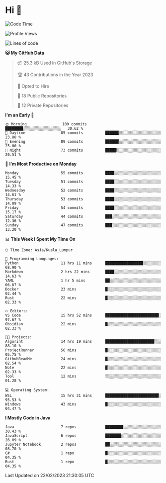 <h1>Hi 👋</h1>

<!--START_SECTION:waka-->
![Code Time](http://img.shields.io/badge/Code%20Time-9%20hrs%2059%20mins-blue)

![Profile Views](http://img.shields.io/badge/Profile%20Views-125-blue)

![Lines of code](https://img.shields.io/badge/From%20Hello%20World%20I%27ve%20Written-578.3%20thousand%20lines%20of%20code-blue)

**🐱 My GitHub Data** 

> 📦 25.3 kB Used in GitHub's Storage 
 > 
> 🏆 43 Contributions in the Year 2023
 > 
> 💼 Opted to Hire
 > 
> 📜 18 Public Repositories 
 > 
> 🔑 12 Private Repositories 
 > 
**I'm an Early 🐤** 

```text
🌞 Morning                109 commits         ████████░░░░░░░░░░░░░░░░░   30.62 % 
🌆 Daytime                85 commits          ██████░░░░░░░░░░░░░░░░░░░   23.88 % 
🌃 Evening                89 commits          ██████░░░░░░░░░░░░░░░░░░░   25.00 % 
🌙 Night                  73 commits          █████░░░░░░░░░░░░░░░░░░░░   20.51 % 
```
📅 **I'm Most Productive on Monday** 

```text
Monday                   55 commits          ████░░░░░░░░░░░░░░░░░░░░░   15.45 % 
Tuesday                  51 commits          ████░░░░░░░░░░░░░░░░░░░░░   14.33 % 
Wednesday                52 commits          ████░░░░░░░░░░░░░░░░░░░░░   14.61 % 
Thursday                 53 commits          ████░░░░░░░░░░░░░░░░░░░░░   14.89 % 
Friday                   54 commits          ████░░░░░░░░░░░░░░░░░░░░░   15.17 % 
Saturday                 44 commits          ███░░░░░░░░░░░░░░░░░░░░░░   12.36 % 
Sunday                   47 commits          ███░░░░░░░░░░░░░░░░░░░░░░   13.20 % 
```


📊 **This Week I Spent My Time On** 

```text
🕑︎ Time Zone: Asia/Kuala_Lumpur

💬 Programming Languages: 
Python                   11 hrs 11 mins      █████████████████░░░░░░░░   68.90 % 
Markdown                 2 hrs 22 mins       ████░░░░░░░░░░░░░░░░░░░░░   14.63 % 
YAML                     1 hr 5 mins         ██░░░░░░░░░░░░░░░░░░░░░░░   06.67 % 
Docker                   23 mins             █░░░░░░░░░░░░░░░░░░░░░░░░   02.44 % 
Rust                     22 mins             █░░░░░░░░░░░░░░░░░░░░░░░░   02.33 % 

🔥 Editors: 
VS Code                  15 hrs 52 mins      ████████████████████████░   97.67 % 
Obsidian                 22 mins             █░░░░░░░░░░░░░░░░░░░░░░░░   02.33 % 

🐱‍💻 Projects: 
Algorint                 14 hrs 19 mins      ██████████████████████░░░   88.10 % 
ProjectRunner            56 mins             █░░░░░░░░░░░░░░░░░░░░░░░░   05.75 % 
GithubReadMe             24 mins             █░░░░░░░░░░░░░░░░░░░░░░░░   02.54 % 
Note                     22 mins             █░░░░░░░░░░░░░░░░░░░░░░░░   02.33 % 
Tool                     12 mins             ░░░░░░░░░░░░░░░░░░░░░░░░░   01.28 % 

💻 Operating System: 
WSL                      15 hrs 31 mins      ████████████████████████░   95.53 % 
Windows                  43 mins             █░░░░░░░░░░░░░░░░░░░░░░░░   04.47 % 
```

**I Mostly Code in Java** 

```text
Java                     7 repos             ████████░░░░░░░░░░░░░░░░░   30.43 % 
JavaScript               6 repos             ███████░░░░░░░░░░░░░░░░░░   26.09 % 
Jupyter Notebook         2 repos             ██░░░░░░░░░░░░░░░░░░░░░░░   08.70 % 
C#                       1 repo              █░░░░░░░░░░░░░░░░░░░░░░░░   04.35 % 
Rust                     1 repo              █░░░░░░░░░░░░░░░░░░░░░░░░   04.35 % 
```




 Last Updated on 23/02/2023 21:30:05 UTC
<!--END_SECTION:waka-->
